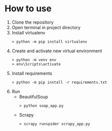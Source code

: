 # How to use

1. Clone the repository
2. Open terminal in project directory
3. Install virtualenv
   ~~~
   > python -m pip install virtualenv
   ~~~
4. Create and activate new virtual environment
   ~~~
   > python -m venv env
   > env\Scripts\activate
   ~~~
5. Install requirements
   ~~~
   > python -m pip install -r requirements.txt
   ~~~
6. Run
   * BeautifulSoup
     ~~~
     > python soap_app.py
     ~~~
   * Scrapy
     ~~~
     > scrapy runspider scrapy_app.py
     ~~~
